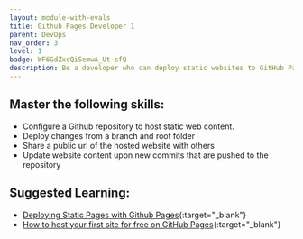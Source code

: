 ```yaml
---
layout: module-with-evals
title: Github Pages Developer 1
parent: DevOps
nav_order: 3
level: 1
badge: WF6GdZxcQiSemwA_Ut-sfQ
description: Be a developer who can deploy static websites to GitHub Pages.
---
```


## Master the following skills:

- Configure a Github repository to host static web content.
- Deploy changes from a branch and root folder
- Share a public url of the hosted website with others
- Update website content upon new commits that are pushed to the repository

## Suggested Learning:

- [Deploying Static Pages with Github Pages](https://blog.flycode.com/how-to-deploy-a-static-website-for-free-using-github-pages){:target="\_blank"}
- [How to host your first site for free on GitHub Pages](https://dev.to/github/how-to-host-your-first-site-for-free-on-github-pages-45ob){:target="\_blank"}
